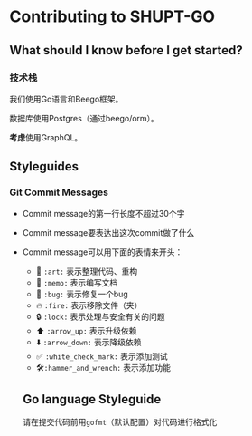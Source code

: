 # Contributing to SHUPT-GO

## What should I know before I get started?

### 技术栈

我们使用Go语言和Beego框架。

数据库使用Postgres（通过beego/orm）。

**考虑**使用GraphQL。

## Styleguides

### Git Commit Messages

- Commit message的第一行长度不超过30个字

- Commit message要表达出这次commit做了什么

- Commit message可以用下面的表情来开头：
  - 🎨 `:art:` 表示整理代码、重构
  - 📝 `:memo:` 表示编写文档
  - 🐛 `:bug:` 表示修复一个bug
  - 🔥 `:fire:` 表示移除文件（夹）
  - 🔒 `:lock:` 表示处理与安全有关的问题
  - ⬆️ `:arrow_up:` 表示升级依赖
  - ⬇️ `:arrow_down:` 表示降级依赖
  - ✅ `:white_check_mark:` 表示添加测试
  - :hammer_and_wrench:`:hammer_and_wrench:` 表示添加功能

  ## Go language Styleguide

  请在提交代码前用`gofmt`（默认配置）对代码进行格式化